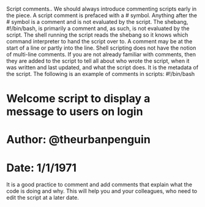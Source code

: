 Script comments..
We should always introduce commenting scripts early in the piece. A script
comment is prefaced with a # symbol. Anything after the # symbol is a comment and
is not evaluated by the script. The shebang, #!/bin/bash, is primarily a comment
and, as such, is not evaluated by the script. The shell running the script reads the
shebang so it knows which command interpreter to hand the script over to. A
comment may be at the start of a line or partly into the line. Shell scripting does not
have the notion of multi-line comments.
If you are not already familiar with comments, then they are added to the script to
tell all about who wrote the script, when it was written and last updated, and what
the script does. It is the metadata of the script.
The following is an example of comments in scripts:
#!/bin/bash
# Welcome script to display a message to users on login
# Author: @theurbanpenguin
# Date: 1/1/1971
It is a good practice to comment and add comments that explain what the code is
doing and why. This will help you and your colleagues, who need to edit the script
at a later date.